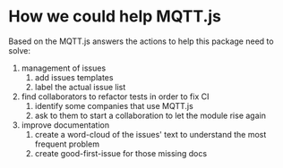 # How we could help MQTT.js

Based on the MQTT.js answers the actions to help this package need to solve:

1. management of issues
    1. add issues templates
    1. label the actual issue list
1. find collaborators to refactor tests in order to fix CI
    1. identify some companies that use MQTT.js
    1. ask to them to start a collaboration to let the module rise again
1. improve documentation
    1. create a word-cloud of the issues' text to understand the most frequent problem
    1. create good-first-issue for those missing docs
